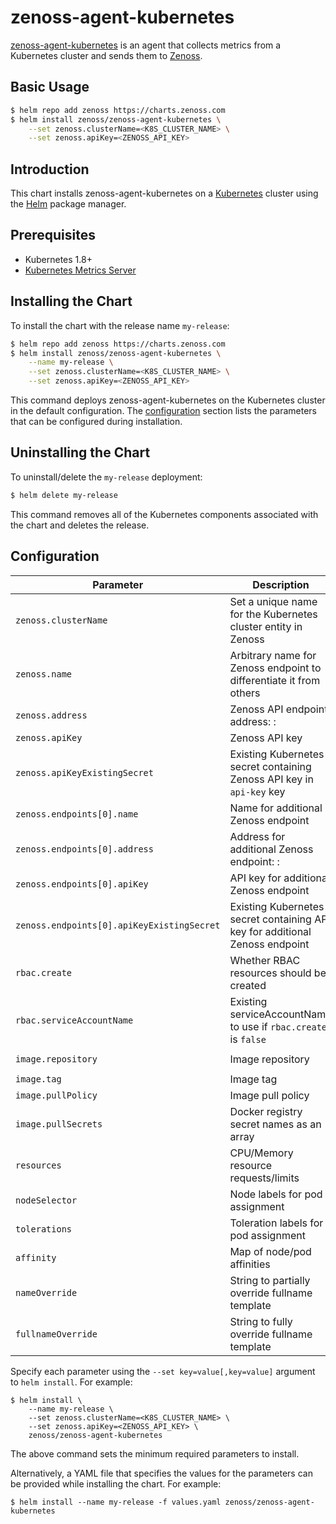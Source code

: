# zenoss-agent-kubernetes

[zenoss-agent-kubernetes] is an agent that collects metrics from a Kubernetes
cluster and sends them to [Zenoss].

## Basic Usage

```bash
$ helm repo add zenoss https://charts.zenoss.com
$ helm install zenoss/zenoss-agent-kubernetes \
    --set zenoss.clusterName=<K8S_CLUSTER_NAME> \
    --set zenoss.apiKey=<ZENOSS_API_KEY>
```

## Introduction

This chart installs zenoss-agent-kubernetes on a [Kubernetes] cluster using
the [Helm] package manager.

## Prerequisites

- Kubernetes 1.8+
- [Kubernetes Metrics Server]

## Installing the Chart

To install the chart with the release name `my-release`:

```bash
$ helm repo add zenoss https://charts.zenoss.com
$ helm install zenoss/zenoss-agent-kubernetes \
    --name my-release \
    --set zenoss.clusterName=<K8S_CLUSTER_NAME> \
    --set zenoss.apiKey=<ZENOSS_API_KEY>
```

This command deploys zenoss-agent-kubernetes on the Kubernetes cluster in the
default configuration. The [configuration](#configuration) section lists the
parameters that can be configured during installation.

## Uninstalling the Chart

To uninstall/delete the `my-release` deployment:

```bash
$ helm delete my-release
```

This command removes all of the Kubernetes components associated with the chart
and deletes the release.

## Configuration

| Parameter                                  | Description                                                                  | Default                          |
| ------------------------------------------ | ---------------------------------------------------------------------------- | -------------------------------- |
| `zenoss.clusterName`                       | Set a unique name for the Kubernetes cluster entity in Zenoss                | `nil`                            |
| `zenoss.name`                              | Arbitrary name for Zenoss endpoint to differentiate it from others           | `default`                        |
| `zenoss.address`                           | Zenoss API endpoint address: <name>:<port>                                   | `api.zenoss.io:443`              |
| `zenoss.apiKey`                            | Zenoss API key                                                               | `nil`                            |
| `zenoss.apiKeyExistingSecret`              | Existing Kubernetes secret containing Zenoss API key in `api-key` key        | `nil`                            |
| `zenoss.endpoints[0].name`                 | Name for additional Zenoss endpoint                                          | `nil`                            |
| `zenoss.endpoints[0].address`              | Address for additional Zenoss endpoint: <name>:<port>                        | `api.zenoss.io:443`              |
| `zenoss.endpoints[0].apiKey`               | API key for additional Zenoss endpoint                                       | `nil`                            |
| `zenoss.endpoints[0].apiKeyExistingSecret` | Existing Kubernetes secret containing API key for additional Zenoss endpoint | `nil`                            |
| `rbac.create`                              | Whether RBAC resources should be created                                     | `true`                           |
| `rbac.serviceAccountName`                  | Existing serviceAccountName to use if `rbac.create` is `false`               | `default`                        |
| `image.repository`                         | Image repository                                                             | `zenoss/zenoss-agent-kubernetes` |
| `image.tag`                                | Image tag                                                                    | `latest`                         |
| `image.pullPolicy`                         | Image pull policy                                                            | `IfNotPresent`                   |
| `image.pullSecrets`                        | Docker registry secret names as an array                                     | `[]`                             |
| `resources`                                | CPU/Memory resource requests/limits                                          | `{}`                             |
| `nodeSelector`                             | Node labels for pod assignment                                               | `{}`                             |
| `tolerations`                              | Toleration labels for pod assignment                                         | `[]`                             |
| `affinity`                                 | Map of node/pod affinities                                                   | `{}`                             |
| `nameOverride`                             | String to partially override fullname template                               | `nil`                            |
| `fullnameOverride`                         | String to fully override fullname template                                   | `nil`                            |

Specify each parameter using the `--set key=value[,key=value]` argument to
`helm install`. For example:

```console
$ helm install \
    --name my-release \
    --set zenoss.clusterName=<K8S_CLUSTER_NAME> \
    --set zenoss.apiKey=<ZENOSS_API_KEY> \
    zenoss/zenoss-agent-kubernetes
```

The above command sets the minimum required parameters to install.

Alternatively, a YAML file that specifies the values for the parameters can be
provided while installing the chart. For example:

```console
$ helm install --name my-release -f values.yaml zenoss/zenoss-agent-kubernetes
```

[Helm]: https://helm.sh/
[Kubernetes]: https://kubernetes.io/
[Kubernetes Metrics Server]: https://github.com/kubernetes-incubator/metrics-server
[Zenoss]: https://www.zenoss.com/
[zenoss-agent-kubernetes]: https://github.com/zenoss/zenoss-agent-kubernetes
